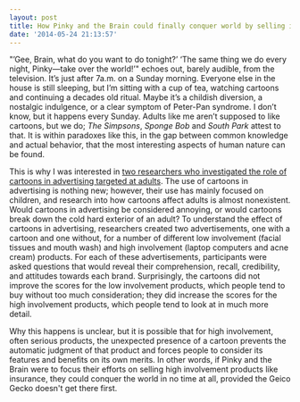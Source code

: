 ```yaml
---
layout: post
title: How Pinky and the Brain could finally conquer world by selling insurance
date: '2014-05-24 21:13:57'
---
```


"’Gee, Brain, what do you want to do tonight?’  ‘The same thing we do every night, Pinky—take over the world!’" echoes out, barely audible, from the television. It’s just after 7a.m. on a Sunday morning. Everyone else in the house is still sleeping, but I’m sitting with a cup of tea, watching cartoons and continuing a decades old ritual. Maybe it’s a childish diversion, a nostalgic indulgence, or a clear symptom of Peter-Pan syndrome. I don’t know, but it happens every Sunday. Adults like me aren’t supposed to like cartoons, but we do; *The Simpsons*, *Sponge Bob* and *South Park* attest to that. It is within paradoxes like this, in the gap between common knowledge and actual behavior, that the most interesting aspects of human nature can be found.

This is why I was interested in [two researchers who investigated the role of cartoons in advertising targeted at adults](http://www.deepdyve.com/lp/inderscience-publishers/are-cartoon-ads-effective-for-adult-consumers-qfBWla1YO2/3). The use of cartoons in advertising is nothing new; however, their use has mainly focused on children, and research into how cartoons affect adults is almost nonexistent. Would cartoons in advertising be considered annoying, or would cartoons break down the cold hard exterior of an adult? To understand the effect of cartoons in advertising, researchers created two advertisements, one with a cartoon and one without, for a number of different low involvement (facial tissues and mouth wash) and high involvement (laptop computers and acne cream) products. For each of these advertisements, participants were asked questions that would reveal their comprehension, recall, credibility, and attitudes towards each brand. Surprisingly, the cartoons did not improve the scores for the low involvement products, which people tend to buy without too much consideration; they did increase the scores for the high involvement products, which people tend to look at in much more detail. 

Why this happens is unclear, but it is possible that for high involvement, often serious products, the unexpected presence of a cartoon prevents the automatic judgment of that product and forces people to consider its features and benefits on its  own merits. In other words, if Pinky and the Brain were to focus their efforts on selling high involvement products like insurance, they could conquer the world in no time at all, provided the Geico Gecko doesn't get there first. 
